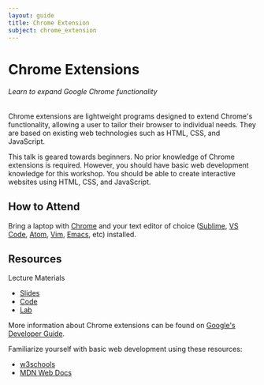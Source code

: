 ```yaml
---
layout: guide
title: Chrome Extension
subject: chrome_extension
---
```

# Chrome Extensions
###### Learn to expand Google Chrome functionality

Chrome extensions are lightweight programs designed to extend Chrome's functionality, allowing a user to tailor their browser to individual needs. They are based on existing web technologies such as HTML, CSS, and JavaScript.

This talk is geared towards beginners. No prior knowledge of Chrome extensions is required. However, you should have basic web development knowledge for this workshop. You should be able to create interactive websites using HTML, CSS, and JavaScript.

## How to Attend

Bring a laptop with [Chrome](https://www.google.com/chrome/) and your text editor of choice ([Sublime](https://www.sublimetext.com/download), [VS Code](https://code.visualstudio.com/download), [Atom](https://atom.io/), [Vim](https://www.vim.org/download.php), [Emacs](https://www.gnu.oTrg/software/emacs/download.html), etc) installed.

## Resources
Lecture Materials
- [Slides](https://github.com/akshathjain/Chrome-Extension-WDW)
- [Code](https://github.com/akshathjain/Chrome-Extension-WDW)
- [Lab](https://github.com/akshathjain/Chrome-Extension-WDW)

More information about Chrome extensions can be found on [Google's Developer Guide](https://developer.chrome.com/extensions/getstarted).

Familiarize yourself with basic web development using these resources:
- [w3schools](https://www.w3schools.com/)
- [MDN Web Docs](https://developer.mozilla.org/en-US/docs/Learn)
